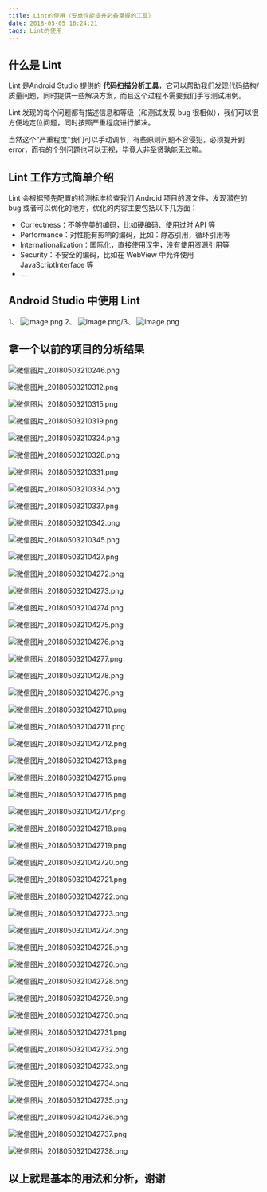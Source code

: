 ```yaml
---
title: Lint的使用（安卓性能提升必备掌握的工具）
date: 2018-05-05 16:24:21
tags: Lint的使用
---
```

## 什么是 Lint

Lint 是Android Studio 提供的 **代码扫描分析工具**，它可以帮助我们发现代码结构/质量问题，同时提供一些解决方案，而且这个过程不需要我们手写测试用例。

Lint 发现的每个问题都有描述信息和等级（和测试发现 bug 很相似），我们可以很方便地定位问题，同时按照严重程度进行解决。

当然这个“严重程度”我们可以手动调节，有些原则问题不容侵犯，必须提升到 error，而有的个别问题也可以无视，毕竟人非圣贤孰能无过嘛。
<!--  more  -->
## Lint 工作方式简单介绍

Lint 会根据预先配置的检测标准检查我们 Android 项目的源文件，发现潜在的 bug 或者可以优化的地方，优化的内容主要包括以下几方面：

*   Correctness：不够完美的编码，比如硬编码、使用过时 API 等
*   Performance：对性能有影响的编码，比如：静态引用，循环引用等
*   Internationalization：国际化，直接使用汉字，没有使用资源引用等
*   Security：不安全的编码，比如在 WebView 中允许使用 JavaScriptInterface 等
*   …
## Android Studio 中使用 Lint
1、
![image.png](https://upload-images.jianshu.io/upload_images/5363507-92ee4366d54c50b9.png?imageMogr2/auto-orient/strip%7CimageView2/2/w/1240)
2、
![image.png](https://upload-images.jianshu.io/upload_images/5363507-153c7217f041a5c1.png?imageMogr2/auto-orient/strip%7CimageView2/2/w/1240)/3、
![image.png](https://upload-images.jianshu.io/upload_images/5363507-6f14d8059a5c2fd5.png?imageMogr2/auto-orient/strip%7CimageView2/2/w/1240)
## 拿一个以前的项目的分析结果

![微信图片_20180503210246.png](https://upload-images.jianshu.io/upload_images/5363507-57cec658c6cdd634.png?imageMogr2/auto-orient/strip%7CimageView2/2/w/1240)

![微信图片_20180503210312.png](https://upload-images.jianshu.io/upload_images/5363507-5e4fbd4975e4c859.png?imageMogr2/auto-orient/strip%7CimageView2/2/w/1240)

![微信图片_20180503210315.png](https://upload-images.jianshu.io/upload_images/5363507-067fafdd49c2c1ae.png?imageMogr2/auto-orient/strip%7CimageView2/2/w/1240)

![微信图片_20180503210319.png](https://upload-images.jianshu.io/upload_images/5363507-828b47ade1709a9a.png?imageMogr2/auto-orient/strip%7CimageView2/2/w/1240)

![微信图片_20180503210324.png](https://upload-images.jianshu.io/upload_images/5363507-688c16f15234094e.png?imageMogr2/auto-orient/strip%7CimageView2/2/w/1240)

![微信图片_20180503210328.png](https://upload-images.jianshu.io/upload_images/5363507-d072a52eee950018.png?imageMogr2/auto-orient/strip%7CimageView2/2/w/1240)

![微信图片_20180503210331.png](https://upload-images.jianshu.io/upload_images/5363507-5968e53780fc9dc3.png?imageMogr2/auto-orient/strip%7CimageView2/2/w/1240)

![微信图片_20180503210334.png](https://upload-images.jianshu.io/upload_images/5363507-9ede476901b5a0b8.png?imageMogr2/auto-orient/strip%7CimageView2/2/w/1240)

![微信图片_20180503210337.png](https://upload-images.jianshu.io/upload_images/5363507-4a062ded33a100ea.png?imageMogr2/auto-orient/strip%7CimageView2/2/w/1240)

![微信图片_20180503210342.png](https://upload-images.jianshu.io/upload_images/5363507-ba396d5266a7121e.png?imageMogr2/auto-orient/strip%7CimageView2/2/w/1240)

![微信图片_20180503210345.png](https://upload-images.jianshu.io/upload_images/5363507-09a04ff9a27664fe.png?imageMogr2/auto-orient/strip%7CimageView2/2/w/1240)

![微信图片_20180503210427.png](https://upload-images.jianshu.io/upload_images/5363507-327b0a6db096ef9b.png?imageMogr2/auto-orient/strip%7CimageView2/2/w/1240)

![微信图片_201805032104272.png](https://upload-images.jianshu.io/upload_images/5363507-6e4d2db0c47ada54.png?imageMogr2/auto-orient/strip%7CimageView2/2/w/1240)

![微信图片_201805032104273.png](https://upload-images.jianshu.io/upload_images/5363507-307f1fc85893e20f.png?imageMogr2/auto-orient/strip%7CimageView2/2/w/1240)

![微信图片_201805032104274.png](https://upload-images.jianshu.io/upload_images/5363507-3eb30fb8b8463717.png?imageMogr2/auto-orient/strip%7CimageView2/2/w/1240)

![微信图片_201805032104275.png](https://upload-images.jianshu.io/upload_images/5363507-287bf1185835a8c6.png?imageMogr2/auto-orient/strip%7CimageView2/2/w/1240)

![微信图片_201805032104276.png](https://upload-images.jianshu.io/upload_images/5363507-aee6445b7413f466.png?imageMogr2/auto-orient/strip%7CimageView2/2/w/1240)

![微信图片_201805032104277.png](https://upload-images.jianshu.io/upload_images/5363507-c026fc5d44695074.png?imageMogr2/auto-orient/strip%7CimageView2/2/w/1240)

![微信图片_201805032104278.png](https://upload-images.jianshu.io/upload_images/5363507-6bf5a1038f6e82ce.png?imageMogr2/auto-orient/strip%7CimageView2/2/w/1240)

![微信图片_201805032104279.png](https://upload-images.jianshu.io/upload_images/5363507-56e12a56c983eb5a.png?imageMogr2/auto-orient/strip%7CimageView2/2/w/1240)

![微信图片_2018050321042710.png](https://upload-images.jianshu.io/upload_images/5363507-5b8afbe53a150096.png?imageMogr2/auto-orient/strip%7CimageView2/2/w/1240)

![微信图片_2018050321042711.png](https://upload-images.jianshu.io/upload_images/5363507-61763560ce2647a6.png?imageMogr2/auto-orient/strip%7CimageView2/2/w/1240)

![微信图片_2018050321042712.png](https://upload-images.jianshu.io/upload_images/5363507-5349e67b4137e147.png?imageMogr2/auto-orient/strip%7CimageView2/2/w/1240)

![微信图片_2018050321042713.png](https://upload-images.jianshu.io/upload_images/5363507-06237a29af38aa35.png?imageMogr2/auto-orient/strip%7CimageView2/2/w/1240)

![微信图片_2018050321042715.png](https://upload-images.jianshu.io/upload_images/5363507-abbb3fccf5d9715b.png?imageMogr2/auto-orient/strip%7CimageView2/2/w/1240)

![微信图片_2018050321042716.png](https://upload-images.jianshu.io/upload_images/5363507-090a65c5936c25a7.png?imageMogr2/auto-orient/strip%7CimageView2/2/w/1240)

![微信图片_2018050321042717.png](https://upload-images.jianshu.io/upload_images/5363507-b8d35b138339bd27.png?imageMogr2/auto-orient/strip%7CimageView2/2/w/1240)

![微信图片_2018050321042718.png](https://upload-images.jianshu.io/upload_images/5363507-4d7710ea813724d3.png?imageMogr2/auto-orient/strip%7CimageView2/2/w/1240)

![微信图片_2018050321042719.png](https://upload-images.jianshu.io/upload_images/5363507-7c308b7b511cf4b1.png?imageMogr2/auto-orient/strip%7CimageView2/2/w/1240)

![微信图片_2018050321042720.png](https://upload-images.jianshu.io/upload_images/5363507-f8ca1641e8f4717a.png?imageMogr2/auto-orient/strip%7CimageView2/2/w/1240)

![微信图片_2018050321042721.png](https://upload-images.jianshu.io/upload_images/5363507-326bbd34b0b27cf4.png?imageMogr2/auto-orient/strip%7CimageView2/2/w/1240)

![微信图片_2018050321042722.png](https://upload-images.jianshu.io/upload_images/5363507-981e758b0a841c16.png?imageMogr2/auto-orient/strip%7CimageView2/2/w/1240)

![微信图片_2018050321042723.png](https://upload-images.jianshu.io/upload_images/5363507-010de004372e61a4.png?imageMogr2/auto-orient/strip%7CimageView2/2/w/1240)

![微信图片_2018050321042724.png](https://upload-images.jianshu.io/upload_images/5363507-dc886a8e7f6407db.png?imageMogr2/auto-orient/strip%7CimageView2/2/w/1240)

![微信图片_2018050321042725.png](https://upload-images.jianshu.io/upload_images/5363507-85a49ae448ad0622.png?imageMogr2/auto-orient/strip%7CimageView2/2/w/1240)

![微信图片_2018050321042726.png](https://upload-images.jianshu.io/upload_images/5363507-ada6b048ce31fe39.png?imageMogr2/auto-orient/strip%7CimageView2/2/w/1240)

![微信图片_2018050321042728.png](https://upload-images.jianshu.io/upload_images/5363507-4435d020c74c07fe.png?imageMogr2/auto-orient/strip%7CimageView2/2/w/1240)

![微信图片_2018050321042729.png](https://upload-images.jianshu.io/upload_images/5363507-1ffddd8f8e5cdcd4.png?imageMogr2/auto-orient/strip%7CimageView2/2/w/1240)

![微信图片_2018050321042730.png](https://upload-images.jianshu.io/upload_images/5363507-67976b5e395d92df.png?imageMogr2/auto-orient/strip%7CimageView2/2/w/1240)

![微信图片_2018050321042731.png](https://upload-images.jianshu.io/upload_images/5363507-7c0a5003bfbbca37.png?imageMogr2/auto-orient/strip%7CimageView2/2/w/1240)

![微信图片_2018050321042732.png](https://upload-images.jianshu.io/upload_images/5363507-1270e8f3c511090d.png?imageMogr2/auto-orient/strip%7CimageView2/2/w/1240)

![微信图片_2018050321042733.png](https://upload-images.jianshu.io/upload_images/5363507-f59a22fe820f2c30.png?imageMogr2/auto-orient/strip%7CimageView2/2/w/1240)

![微信图片_2018050321042734.png](https://upload-images.jianshu.io/upload_images/5363507-1c997c8c024a162f.png?imageMogr2/auto-orient/strip%7CimageView2/2/w/1240)

![微信图片_2018050321042735.png](https://upload-images.jianshu.io/upload_images/5363507-e1c1040785150ff5.png?imageMogr2/auto-orient/strip%7CimageView2/2/w/1240)

![微信图片_2018050321042736.png](https://upload-images.jianshu.io/upload_images/5363507-fbc31b100749deef.png?imageMogr2/auto-orient/strip%7CimageView2/2/w/1240)

![微信图片_2018050321042737.png](https://upload-images.jianshu.io/upload_images/5363507-bef2edf3bbe9164d.png?imageMogr2/auto-orient/strip%7CimageView2/2/w/1240)

![微信图片_2018050321042738.png](https://upload-images.jianshu.io/upload_images/5363507-e033fffdbf267628.png?imageMogr2/auto-orient/strip%7CimageView2/2/w/1240)

##  以上就是基本的用法和分析，谢谢
